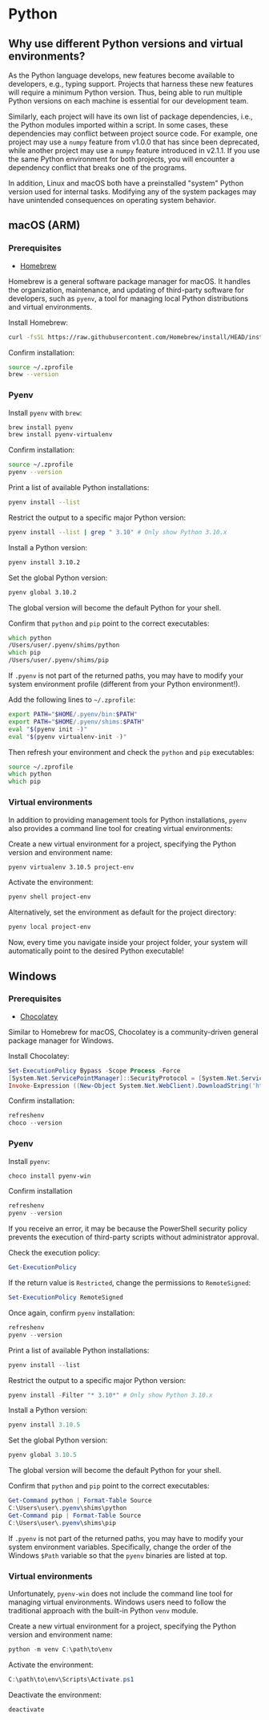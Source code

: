 # Python

## Why use different Python versions and virtual environments?

As the Python language develops, new features become available to developers, e.g., typing support. Projects that harness these new features will require a minimum Python version. Thus, being able to run multiple Python versions on each machine is essential for our development team.

Similarly, each project will have its own list of package dependencies, i.e., the Python modules imported within a script. In some cases, these dependencies may conflict between project source code. For example, one project may use a `numpy` feature from v1.0.0 that has since been deprecated, while another project may use a `numpy` feature introduced in v2.1.1. If you use the same Python environment for both projects, you will encounter a dependency conflict that breaks one of the programs.

In addition, Linux and macOS both have a preinstalled "system" Python version used for internal tasks. Modifying any of the system packages may have unintended consequences on operating system behavior.

## macOS (ARM)

### Prerequisites

- [Homebrew](https://brew.sh)

Homebrew is a general software package manager for macOS. It handles the organization, maintenance, and updating of third-party software for developers, such as `pyenv`, a tool for managing local Python distributions and virtual environments.

Install Homebrew:

```zsh
curl -fsSL https://raw.githubusercontent.com/Homebrew/install/HEAD/install.sh | bash
```

Confirm installation:

```zsh
source ~/.zprofile
brew --version
```

### Pyenv

Install `pyenv` with `brew`:

```zsh
brew install pyenv
brew install pyenv-virtualenv
```

Confirm installation:

```zsh
source ~/.zprofile
pyenv --version
```

Print a list of available Python installations:

```zsh
pyenv install --list
```

Restrict the output to a specific major Python version:

```zsh
pyenv install --list | grep " 3.10" # Only show Python 3.10.x
```

Install a Python version:

```zsh
pyenv install 3.10.2
```

Set the global Python version:

```zsh
pyenv global 3.10.2
```

The global version will become the default Python for your shell.

Confirm that `python` and `pip` point to the correct executables:

```zsh
which python
/Users/user/.pyenv/shims/python
which pip
/Users/user/.pyenv/shims/pip
```

If `.pyenv` is not part of the returned paths, you may have to modify your system environment profile (different from your Python environment!).

Add the following lines to `~/.zprofile`:

```zsh
export PATH="$HOME/.pyenv/bin:$PATH"
export PATH="$HOME/.pyenv/shims:$PATH"
eval "$(pyenv init -)"
eval "$(pyenv virtualenv-init -)"
```

Then refresh your environment and check the `python` and `pip` executables:

```zsh
source ~/.zprofile
which python
which pip
```

### Virtual environments

In addition to providing management tools for Python installations, `pyenv` also provides a command line tool for creating virtual environments:

Create a new virtual environment for a project, specifying the Python version and environment name:

```zsh
pyenv virtualenv 3.10.5 project-env
```

Activate the environment:

```zsh
pyenv shell project-env
```

Alternatively, set the environment as default for the project directory:

```zsh
pyenv local project-env
```

Now, every time you navigate inside your project folder, your system will automatically point to the desired Python executable!

## Windows

### Prerequisites

- [Chocolatey](https://chocolatey.org)

Similar to Homebrew for macOS, Chocolatey is a community-driven general package manager for Windows.

Install Chocolatey:

```ps1
Set-ExecutionPolicy Bypass -Scope Process -Force
[System.Net.ServicePointManager]::SecurityProtocol = [System.Net.ServicePointManager]::SecurityProtocol -bor 3072
Invoke-Expression ((New-Object System.Net.WebClient).DownloadString('https://community.chocolatey.org/install.ps1'))
```

Confirm installation:

```ps1
refreshenv
choco --version
```

### Pyenv

Install `pyenv`:

```ps1
choco install pyenv-win
```

Confirm installation

```ps1
refreshenv
pyenv --version
```

If you receive an error, it may be because the PowerShell security policy prevents the execution of third-party scripts without administrator approval.

Check the execution policy:

```ps1
Get-ExecutionPolicy
```

If the return value is `Restricted`, change the permissions to `RemoteSigned`:

```ps1
Set-ExecutionPolicy RemoteSigned
```

Once again, confirm `pyenv` installation:

```ps1
refreshenv
pyenv --version
```

Print a list of available Python installations:

```ps1
pyenv install --list
```

Restrict the output to a specific major Python version:

```ps1
pyenv install -Filter "* 3.10*" # Only show Python 3.10.x
```

Install a Python version:

```ps1
pyenv install 3.10.5
```

Set the global Python version:

```ps1
pyenv global 3.10.5
```

The global version will become the default Python for your shell.

Confirm that `python` and `pip` point to the correct executables:

```ps1
Get-Command python | Format-Table Source
C:\Users\user\.pyenv\shims\python
Get-Command pip | Format-Table Source
C:\Users\user\.pyenv\shims\pip
```

If `.pyenv` is not part of the returned paths, you may have to modify your system environment variables. Specifically, change the order of the Windows `$Path` variable so that the `pyenv` binaries are listed at top.

### Virtual environments

Unfortunately, `pyenv-win` does not include the command line tool for managing virtual environments. Windows users need to follow the traditional approach with the built-in Python `venv` module.

Create a new virtual environment for a project, specifying the Python version and environment name:

```ps1
python -m venv C:\path\to\env
```

Activate the environment:

```ps1
C:\path\to\env\Scripts\Activate.ps1
```

Deactivate the environment:

```ps1
deactivate
```
